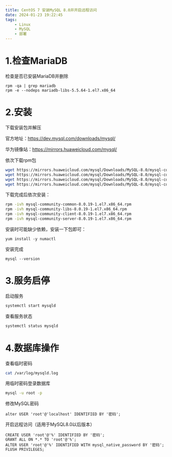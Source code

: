 ```yaml
---
title: CentOS 7 安装MySQL 8.0并开启远程访问
date: 2024-01-23 19:22:45
tags: 
    - Linux 
    - MySQL 
    - 部署
---
```


# 1.检查MariaDB

检查是否已安装MariaDB并删除

```shell
rpm -qa | grep mariadb
rpm -e --nodeps mariadb-libs-5.5.64-1.el7.x86_64
```



# 2.安装

下载安装包并解压

官方地址：https://dev.mysql.com/downloads/mysql/

华为镜像站：https://mirrors.huaweicloud.com/mysql/

依次下载rpm包

```bash
wget https://mirrors.huaweicloud.com/mysql/Downloads/MySQL-8.0/mysql-community-common-8.0.19-1.el7.x86_64.rpm
wget https://mirrors.huaweicloud.com/mysql/Downloads/MySQL-8.0/mysql-community-libs-8.0.19-1.el7.x86_64.rpm
wget https://mirrors.huaweicloud.com/mysql/Downloads/MySQL-8.0/mysql-community-client-8.0.19-1.el7.x86_64.rpm
wget https://mirrors.huaweicloud.com/mysql/Downloads/MySQL-8.0/mysql-community-server-8.0.19-1.el7.x86_64.rpm
```



下载完成后依次安装：

```bash
rpm -ivh mysql-community-common-8.0.19-1.el7.x86_64.rpm
rpm -ivh mysql-community-libs-8.0.19-1.el7.x86_64.rpm
rpm -ivh mysql-community-client-8.0.19-1.el7.x86_64.rpm
rpm -ivh mysql-community-server-8.0.19-1.el7.x86_64.rpm
```

安装时可能缺少依赖，安装一下包即可：

```shell
yum install -y numactl
```



安装完成

```
mysql --version
```



# 3.服务启停


启动服务

```bash
systemctl start mysqld
```

查看服务状态

```bash
systemctl status mysqld
```



# 4.数据库操作

查看临时密码

```bash
cat /var/log/mysqld.log
```

用临时密码登录数据库

```bash
mysql -u root -p
```

修改MySQL密码

```mysql
alter USER 'root'@'localhost' IDENTIFIED BY '密码';
```

开启远程访问（适用于MySQL8.0以后版本）

```mysql
CREATE USER 'root'@'%' IDENTIFIED BY '密码'; 
GRANT ALL ON *.* TO 'root'@'%'; 
ALTER USER 'root'@'%' IDENTIFIED WITH mysql_native_password BY '密码';
FLUSH PRIVILEGES;

```

